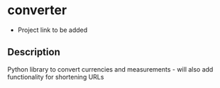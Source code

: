 # converter

- Project link to be added

## Description

Python library to convert currencies and measurements
    - will also add functionality for shortening URLs

